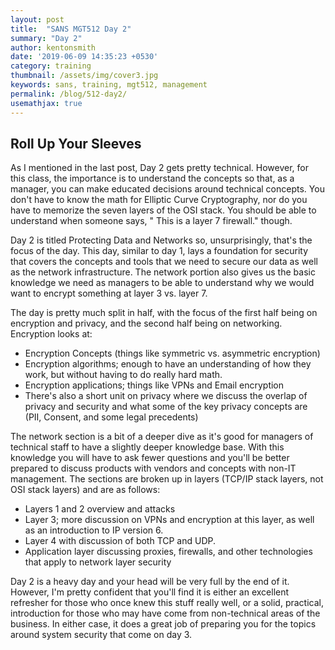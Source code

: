 ```yaml
---
layout: post
title:  "SANS MGT512 Day 2"
summary: "Day 2"
author: kentonsmith
date: '2019-06-09 14:35:23 +0530'
category: training
thumbnail: /assets/img/cover3.jpg
keywords: sans, training, mgt512, management
permalink: /blog/512-day2/
usemathjax: true
---
```


## Roll Up Your Sleeves

<p>As I mentioned in the last post, Day 2 gets pretty technical. However, for this class, the importance is to understand the concepts so that, as a manager, you can make educated decisions around technical concepts. You don't have to know the math for Elliptic Curve Cryptography, nor do you have to memorize the seven layers of the OSI stack. You should be able to understand when someone says, " This is a layer 7 firewall." though.</p>

<p>Day 2 is titled Protecting Data and Networks so, unsurprisingly, that's the focus of the day. This day, similar to day 1, lays a foundation for security that covers the concepts and tools that we need to secure our data as well as the network infrastructure. The network portion also gives us the basic knowledge we need as managers to be able to understand why we would want to encrypt something at layer 3 vs. layer 7.</p>

<p>The day is pretty much split in half, with the focus of the first half being on encryption and privacy, and the second half being on networking. Encryption looks at:</p>

- Encryption Concepts (things like symmetric vs. asymmetric encryption)
- Encryption algorithms; enough to have an understanding of how they work, but without having to do really hard math.
- Encryption applications; things like VPNs and Email encryption
- There's also a short unit on privacy where we discuss the overlap of privacy and security and what some of the key privacy concepts are (PII, Consent, and some legal precedents)

<p>The network section is a bit of a deeper dive as it's good for managers of technical staff to have a slightly deeper knowledge base. With this knowledge you will have to ask fewer questions and you'll be better prepared to discuss products with vendors and concepts with non-IT management. The sections are broken up in layers (TCP/IP stack layers, not OSI stack layers) and are as follows:</p>

- Layers 1 and 2 overview and attacks
- Layer 3; more discussion on VPNs and encryption at this layer, as well as an introduction to IP version 6.
- Layer 4 with discussion of both TCP and UDP.
- Application layer discussing proxies, firewalls, and other technologies that apply to network layer security<br>

<p>Day 2 is a heavy day and your head will be very full by the end of it. However, I'm pretty confident that you'll find it is either an excellent refresher for those who once knew this stuff really well, or a solid, practical, introduction for those who may have come from non-technical areas of the business. In either case, it does a great job of preparing you for the topics around system security that come on day 3.</p>